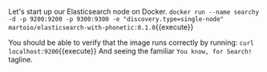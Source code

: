 Let's start up our Elasticsearch node on Docker.
`docker run --name searchy -d -p 9200:9200 -p 9300:9300 -e "discovery.type=single-node" martoio/elasticsearch-with-phonetic:0.1.0`{{execute}}

You should be able to verify that the image runs correctly by running:
`curl localhost:9200`{{execute}}
And seeing the familiar `You know, for Search!` tagline.
